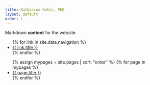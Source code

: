 ```yaml
---
title: Katharina Kohls, PhD
layout: default
order: 1
---
```


<title>{{ page.title }} | {{ site.title }}</title>

Markdown **content** for the website.

<ul>
    {% for link in site.data.navigation %}
    <li><a href="{{ link.url }}">{{ link.title }}</a></li>
    {% endfor %}
</ul>


<ul>
  {% assign mypages = site.pages | sort: "order" %}
    {% for page in mypages %}
    <li><a href="{{ page.url | absolute_url }}">{{ page.title }}</a></li>
    {% endfor %}
  </ul>
